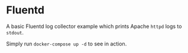 # Fluentd

A basic Fluentd log collector example which prints Apache `httpd` logs to `stdout`.

Simply run `docker-compose up -d` to see in action.